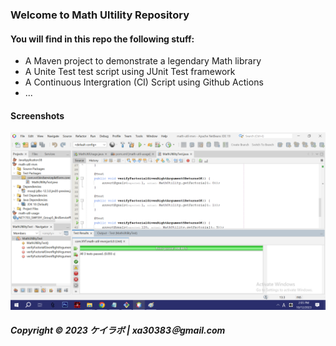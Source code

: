 ### Welcome to Math Ultility Repository

#### You will find in this repo the following stuff:

* A Maven project to demonstrate a legendary Math library
* A Unite Test test script using JUnit Test framework
* A Continuous Intergration (CI) Script using Github Actions
* ...

#### Screenshots
![Junit test script](https://github.com/bilui2508/math-util-mvn/blob/master/screenshot/test%20script%20with%20junit.png)

##### Copyright &#169; 2023 ケイラボ | xa30383＠gmail.com